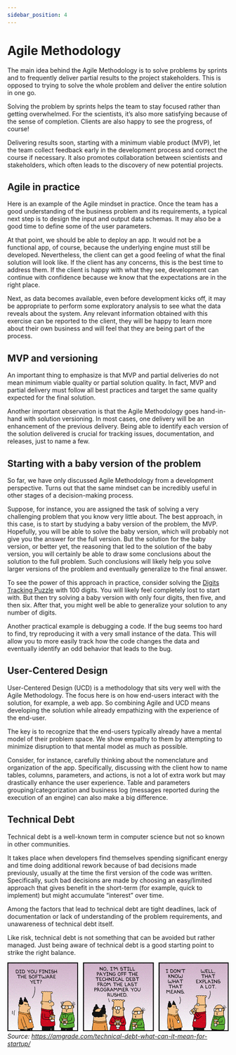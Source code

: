 ```yaml
---
sidebar_position: 4
---
```

# Agile Methodology

The main idea behind the Agile Methodology is to solve problems by sprints 
and to frequently deliver partial results to the project stakeholders. This 
is opposed to trying to solve the whole problem and deliver the entire 
solution in one go.

Solving the problem by sprints helps the team to stay focused rather than 
getting overwhelmed. For the scientists, it’s also more satisfying because 
of the sense of completion. Clients are also happy to see the progress, of 
course!

Delivering results soon, starting with a minimum viable product (MVP), let 
the team collect feedback early in the development process and correct the 
course if necessary. It also promotes collaboration between scientists and 
stakeholders, which often leads to the discovery of new potential projects.


## Agile in practice

Here is an example of the Agile mindset in practice. Once the team has a 
good understanding of the business problem and its requirements, a typical 
next step is to design the input and output data schemas. It may also be a 
good time to define some of the user parameters. 

At that point, we should be able to deploy an app. It would not be a 
functional app, of course, because the underlying engine must still 
be developed. Nevertheless, the client can get a good feeling of what the 
final solution will look like.  If the client has any concerns, this is the 
best time to address them. If the client is happy with what they see, 
development can continue with confidence because we know that the 
expectations are in the right place. 

Next, as data becomes available, even before development kicks off, it may 
be appropriate to perform some exploratory analysis to see what the data 
reveals about the system. Any relevant information obtained with this 
exercise can be reported to the client, they will be happy to learn more 
about their own business and will feel that they are being part of the process.


## MVP and versioning

An important thing to emphasize is that MVP and partial deliveries do not 
mean minimum viable quality or partial solution quality. In fact, MVP and 
partial delivery must follow all best practices and target the same quality 
expected for the final solution.

Another important observation is that the Agile Methodology goes hand-in-hand 
with solution versioning. In most cases, one delivery will be an 
enhancement of the previous delivery. Being able to identify each version of 
the solution delivered is crucial for tracking issues, documentation, and 
releases, just to name a few.

## Starting with a baby version of the problem

So far, we have only discussed Agile Methodology from a development perspective. 
Turns out that the same mindset can be incredibly useful in other stages of 
a decision-making process. 

Suppose, for instance, you are assigned the task of solving a very 
challenging problem that you know very little about. The best approach, in this 
case, is to start by studying a baby version of the problem, the MVP. 
Hopefully, you will be able to solve the baby version, which will probably not 
give you the answer for the full version. But the solution for the baby 
version, or better yet, the reasoning that led to the solution of the baby 
version, you will certainly be able to draw some conclusions about the 
solution to the full problem. Such conclusions will likely help you solve 
larger versions of the problem and eventually generalize to the final answer. 

To see the power of this approach in practice, consider solving the 
[Digits Tracking Puzzle][digits_tracking_puzzle] with 100 digits. 
You will likely feel completely lost to start with. But then try solving a 
baby version with only four digits, then five, and then six. After that, you 
might well be able to generalize your solution to any number of digits.

Another practical example is debugging a code. If the bug seems too hard to 
find, try reproducing it with a very small instance of the data. This will 
allow you to more easily track how the code changes the data and eventually 
identify an odd behavior that leads to the bug. 

## User-Centered Design
User-Centered Design (UCD) is a methodology that sits very well with the 
Agile Methodology. The focus here is on how end-users interact with the 
solution, for example, a web app. So combining Agile and UCD means 
developing the solution while already empathizing with the experience of 
the end-user.

The key is to recognize that the end-users typically already have a mental 
model of their problem space. We show empathy to them by attempting to 
minimize disruption to that mental model as much as possible.

Consider, for instance, carefully thinking about the nomenclature and 
organization of the app. Specifically, discussing with the client how to 
name tables, columns, parameters, and actions, is not a lot of extra work 
but may drastically enhance the user experience. Table and parameters 
grouping/categorization and business log (messages reported during 
the execution of an engine) can also make a big difference.

## Technical Debt
Technical debt is a well-known term in computer science but not so known in 
other communities.

It takes place when developers find themselves spending significant energy 
and time doing additional rework because of bad decisions made previously, 
usually at the time the first version of the code was written. Specifically,
such bad decisions are made by choosing an easy/limited approach that gives 
benefit in the short-term (for example, quick to implement) but might 
accumulate “interest” over time.

Among the factors that lead to technical debt are tight deadlines, lack of 
documentation or lack of understanding of the problem requirements, and 
unawareness of technical debt itself.

Like risk, technical debt is not something that can be avoided but rather 
managed. Just being aware of technical debt is a good starting point to 
strike the right balance.

![Technical Debt](../assets/technical_debt.png)
*Source: https://amgrade.com/technical-debt-what-can-it-mean-for-startup/*

[digits_tracking_puzzle]: https://www.mipwise.com/puzzles/digits-tracking
